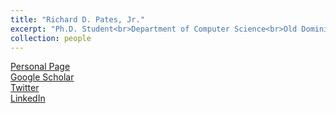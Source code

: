 ```yaml
---
title: "Richard D. Pates, Jr."
excerpt: "Ph.D. Student<br>Department of Computer Science<br>Old Dominion University<br>Research Interest: Neural Information Retrieval<br><img src='/images/richard.png'>"
collection: people
---
```

<a href="https://www.cs.odu.edu/~rpates/">Personal Page</a><br>
<a href="https://scholar.google.com/citations?user=YgguX1cAAAAJ&hl=en">Google Scholar</a><br>
<a href="https://twitter.com/pates_richard">Twitter</a><br>
<a href="https://www.linkedin.com/in/richard-pates-a8103a1a0/">LinkedIn</a><br>